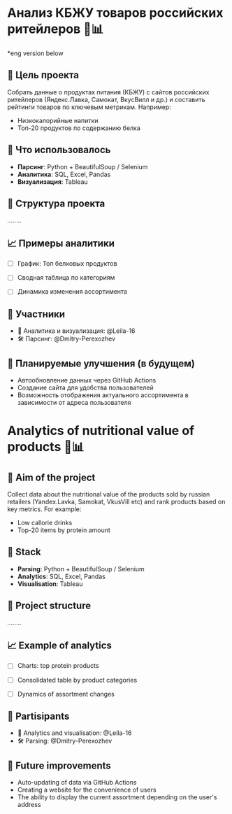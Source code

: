 # Анализ КБЖУ товаров российских ритейлеров 🍎📊
*eng version below


## 📌 Цель проекта
Собрать данные о продуктах питания (КБЖУ) с сайтов российских ритейлеров (Яндекс.Лавка, Самокат, ВкусВилл и др.) и составить рейтинги товаров по ключевым метрикам.
Например:
- Низкокалорийные напитки
- Топ-20 продуктов по содержанию белка


## 🔧 Что использовалось
- **Парсинг**: Python + BeautifulSoup / Selenium
- **Аналитика**: SQL, Excel, Pandas
- **Визуализация**: Tableau


## 📁 Структура проекта
........


## 📈 Примеры аналитики
- [ ] График: Топ белковых продуктов
- [ ] Сводная таблица по категориям
- [ ] Динамика изменения ассортимента


## 🤝 Участники
- 🧠 Аналитика и визуализация: @Leila-16
- 🛠️ Парсинг: @Dmitry-Perexozhev


## 🔄 Планируемые улучшения (в будущем)
- Автообновление данных через GitHub Actions
- Создание сайта для удобства пользователей
- Возможность отображения актуального ассортимента в зависимости от адреса пользователя


# Analytics of nutritional value of products 🍎📊

## 📌 Aim of the project
Collect data about the nutritional value of the products sold by russian retailers (Yandex.Lavka, Samokat, VkusVill etc) and rank products based on key metrics.
For example:
- Low callorie drinks
- Top-20 items by protein amount
 
 
## 🔧 Stack
- **Parsing**: Python + BeautifulSoup / Selenium
- **Analytics**: SQL, Excel, Pandas
- **Visualisation**: Tableau


## 📁 Project structure
........


## 📈 Example of analytics
- [ ] Charts: top protein products
- [ ] Consolidated table by product categories
- [ ] Dynamics of assortment changes


## 🤝 Partisipants
- 🧠 Analytics and visualisation: @Leila-16
- 🛠️ Parsing: @Dmitry-Perexozhev


## 🔄 Future improvements
- Auto-updating of data via GitHub Actions
- Creating a website for the convenience of users
- The ability to display the current assortment depending on the user's address
